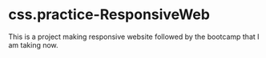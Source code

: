 # css.practice-ResponsiveWeb
This is a project making responsive website followed by the bootcamp that I am taking now.
